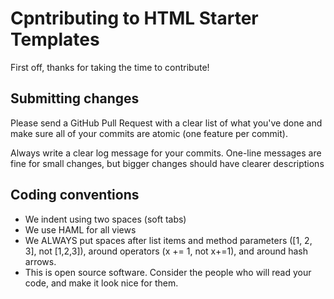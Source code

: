 # Cpntributing to HTML Starter Templates

First off, thanks for taking the time to contribute!

## Submitting changes

Please send a GitHub Pull Request with a clear list of what you've done and make sure all of your commits are atomic (one feature per commit).

Always write a clear log message for your commits. One-line messages are fine for small changes, but bigger changes should have clearer descriptions

## Coding conventions

* We indent using two spaces (soft tabs)
* We use HAML for all views
* We ALWAYS put spaces after list items and method parameters ([1, 2, 3], not [1,2,3]), around operators (x += 1, not x+=1), and around hash arrows.
* This is open source software. Consider the people who will read your code, and make it look nice for them.

